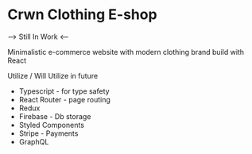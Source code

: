 # Crwn Clothing E-shop

--> Still In Work <--

Minimalistic e-commerce website with modern clothing brand build with React

Utilize / Will Utilize in future

-   Typescript - for type safety
-   React Router - page routing
-   Redux
-   Firebase - Db storage
-   Styled Components
-   Stripe - Payments
-   GraphQL

